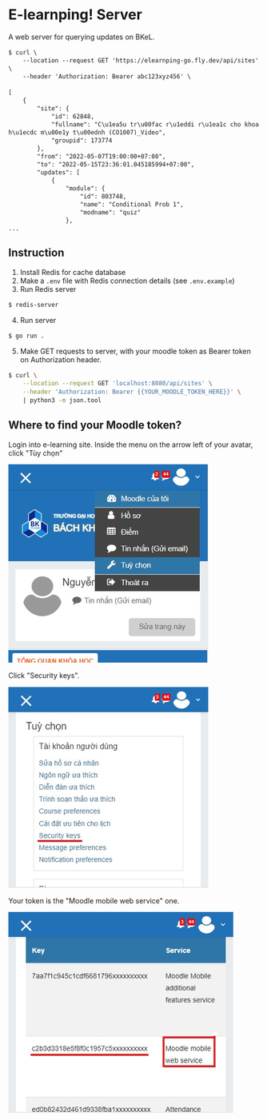 # E-learnping! Server

A web server for querying updates on BKeL.

```
$ curl \
    --location --request GET 'https://elearnping-go.fly.dev/api/sites' \
    --header 'Authorization: Bearer abc123xyz456' \

[
    {
        "site": {
            "id": 62848,
            "fullname": "C\u1ea5u tr\u00fac r\u1eddi r\u1ea1c cho khoa h\u1ecdc m\u00e1y t\u00ednh (CO1007)_Video",
            "groupid": 173774
        },
        "from": "2022-05-07T19:00:00+07:00",
        "to": "2022-05-15T23:36:01.045185994+07:00",
        "updates": [
            {
                "module": {
                    "id": 803748,
                    "name": "Conditional Prob 1",
                    "modname": "quiz"
                },
...
```

## Instruction

1. Install Redis for cache database
2. Make a `.env` file with Redis connection details (see `.env.example`)
3. Run Redis server

```bash
$ redis-server
```

4. Run server

```bash
$ go run .
```

5. Make GET requests to server, with your moodle token as Bearer token on Authorization header.

```bash
$ curl \
    --location --request GET 'localhost:8080/api/sites' \
    --header 'Authorization: Bearer {{YOUR_MOODLE_TOKEN_HERE}}' \
    | python3 -m json.tool
```

## Where to find your Moodle token?

Login into e-learning site. Inside the menu on the arrow left of your avatar,
click "Tùy chọn"

![](images/step2.jpg)

Click "Security keys".

![](images/step3.jpg)

Your token is the "Moodle mobile web service" one.

![](images/step4.jpg)
